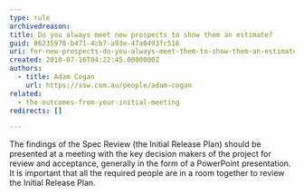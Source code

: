 ```yaml
---
type: rule
archivedreason: 
title: Do you always meet new prospects to show them an estimate?
guid: 86235978-b471-4cb7-a93e-47a0493fc516
uri: for-new-prospects-do-you-always-meet-them-to-show-them-an-estimate
created: 2010-07-16T04:22:45.0000000Z
authors: 
  - title: Adam Cogan
    url: https://ssw.com.au/people/adam-cogan
related: 
  - the-outcomes-from-your-initial-meeting
redirects: []

---
```


The findings of the Spec Review (the Initial Release Plan) should be presented at a meeting with the key decision makers of the project for review and acceptance, generally in the form of a PowerPoint presentation. It is important that all the required people are in a room together to review the Initial Release Plan.

<!--endintro-->

